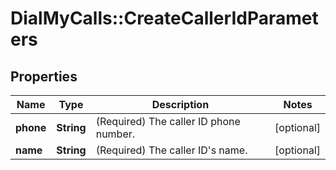 # DialMyCalls::CreateCallerIdParameters

## Properties
Name | Type | Description | Notes
------------ | ------------- | ------------- | -------------
**phone** | **String** | (Required)  The caller ID phone number. | [optional] 
**name** | **String** | (Required)  The caller ID&#39;s name. | [optional] 


